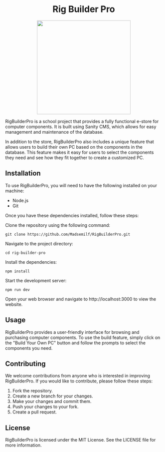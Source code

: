 <h1 align="center">Rig Builder Pro</h1>

<p align="center">
    <img width="300" src="https://user-images.githubusercontent.com/110482909/226166288-db7769c3-10fe-44f0-85a6-5db1835897ce.png">
</p>


RigBuilderPro is a school project that provides a fully functional e-store for computer components. It is built using Sanity CMS, which allows for easy management and maintenance of the database.

In addition to the store, RigBuilderPro also includes a unique feature that allows users to build their own PC based on the components in the database. This feature makes it easy for users to select the components they need and see how they fit together to create a customized PC.

## Installation
To use RigBuilderPro, you will need to have the following installed on your machine:

* Node.js
* Git


Once you have these dependencies installed, follow these steps:

Clone the repository using the following command:

```
git clone https://github.com/Madsemilf/RigBuilderPro.git
```

Navigate to the project directory:

```
cd rig-builder-pro
```

Install the dependencies:

```
npm install
```

Start the development server:

```
npm run dev
```

Open your web browser and navigate to http://localhost:3000 to view the website.

## Usage
RigBuilderPro provides a user-friendly interface for browsing and purchasing computer components. To use the build feature, simply click on the "Build Your Own PC" button and follow the prompts to select the components you need.

## Contributing
We welcome contributions from anyone who is interested in improving RigBuilderPro. If you would like to contribute, please follow these steps:

1. Fork the repository.
2. Create a new branch for your changes.
3. Make your changes and commit them.
4. Push your changes to your fork.
5. Create a pull request.

## License
RigBuilderPro is licensed under the MIT License. See the LICENSE file for more information.
